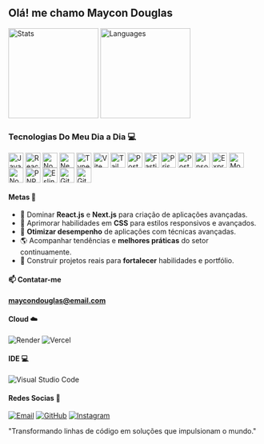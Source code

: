 ## Olá! me chamo Maycon Douglas

<div>
  <img
     height="180em"
     alt="Stats"
     src="https://github-readme-stats.vercel.app/api?username=mayconjzj&show_icons=true&theme=transparent"  
   />
   <img
      height="180em"
      alt="Languages"
      src="https://github-readme-stats.vercel.app/api/top-langs?username=mayconjzj&show_icons=true&theme=transparent"
   />
</div>

### Tecnologias Do Meu Dia a Dia 💻

<div>
  <img align="center" width="30" src="https://cdn.jsdelivr.net/gh/devicons/devicon@latest/icons/javascript/javascript-original.svg" alt="Javascript" />
  <img align="center" width="30" src="https://cdn.jsdelivr.net/gh/devicons/devicon@latest/icons/nextjs/nextjs-original.svg" alt="ReactJS" />
  <img align="center" width="30" src="https://cdn.jsdelivr.net/gh/devicons/devicon@latest/icons/nodejs/nodejs-original.svg" alt="NodeJS" />
  <img align="center" width="30" src="https://cdn.jsdelivr.net/gh/devicons/devicon@latest/icons/react/react-original.svg" alt="NextJS" />
  <img align="center" width="30" src="https://cdn.jsdelivr.net/gh/devicons/devicon@latest/icons/typescript/typescript-original.svg" alt="Typescript" />
  <img align="center" width="30" src="https://cdn.jsdelivr.net/gh/devicons/devicon@latest/icons/vitejs/vitejs-original.svg" alt="Vite" />
  <img align="center" width="30" src="https://cdn.jsdelivr.net/gh/devicons/devicon@latest/icons/tailwindcss/tailwindcss-original.svg" alt="TailwindCSS" />
  <img align="center" width="30" src="https://cdn.jsdelivr.net/gh/devicons/devicon@latest/icons/postcss/postcss-original.svg" alt="PostCSS" />
  <img align="center" width="30" src="https://cdn.jsdelivr.net/gh/devicons/devicon@latest/icons/fastify/fastify-plain.svg" alt="Fastify" />
  <img align="center" width="30" src="https://cdn.jsdelivr.net/gh/devicons/devicon@latest/icons/prisma/prisma-original.svg" alt="Prisma" />
  <img align="center" width="30" src="https://cdn.jsdelivr.net/gh/devicons/devicon@latest/icons/postgresql/postgresql-plain.svg" alt="PostgreSQL" />
  <img align="center" width="30" src="https://cdn.jsdelivr.net/gh/devicons/devicon@latest/icons/insomnia/insomnia-original.svg" alt="Insomnia" />
  <img align="center" width="30" src="https://cdn.jsdelivr.net/gh/devicons/devicon@latest/icons/express/express-original.svg" alt="Express" />
  <img align="center" width="30" src="https://cdn.jsdelivr.net/gh/devicons/devicon@latest/icons/mongodb/mongodb-original.svg" alt="MongoDB" />
  <img align="center" width="30" src="https://cdn.jsdelivr.net/gh/devicons/devicon@latest/icons/nodemon/nodemon-original.svg" alt="Nodemon" />
  <img align="center" width="30" src="https://cdn.jsdelivr.net/gh/devicons/devicon@latest/icons/pnpm/pnpm-original.svg" alt="PNPM" />
  <img align="center" width="30" src="https://cdn.jsdelivr.net/gh/devicons/devicon@latest/icons/eslint/eslint-original.svg" alt="Eslint" />
  <img align="center" width="30" src="https://cdn.jsdelivr.net/gh/devicons/devicon@latest/icons/git/git-original.svg" alt="Git" />
  <img align="center" width="30" src="https://cdn.jsdelivr.net/gh/devicons/devicon@latest/icons/github/github-original.svg" alt="Github" />
</div>

<div align="left">
  
  #### Metas 🎯
  
  - 🧠 Dominar <strong>React.js</strong> e <strong>Next.js</strong> para criação de aplicações avançadas.
  - 🚀 Aprimorar habilidades em <strong>CSS</strong> para estilos responsivos e avançados.
  - 🔭 <strong>Otimizar desempenho</strong> de aplicações com técnicas avançadas.
  - 🌎 Acompanhar tendências e <strong>melhores práticas</strong> do setor continuamente.
  - 🤖 Construir projetos reais para <strong>fortalecer</strong> habilidades e portfólio.

</div>

#### 📫 Contatar-me

<strong>[maycondouglas@email.com](https://mayconxrz@gmail.com)</strong>

#### Cloud ☁️
![Render](https://img.shields.io/badge/Render-%46E3B7.svg?style=for-the-badge&logo=render&logoColor=white)
![Vercel](https://img.shields.io/badge/Vercel-000000?style=for-the-badge&logo=vercel&logoColor=white)

#### IDE 💻

![Visual Studio Code](https://img.shields.io/badge/Visual%20Studio%20Code-0078d7.svg?style=for-the-badge&logo=visual-studio-code&logoColor=white)

#### Redes Socias 💁
[![Email](https://img.shields.io/badge/Gmail-D14836?style=for-the-badge&logo=gmail&logoColor=white)](https://mailto:mayconxrz@gmail.com)
[![GitHub](https://img.shields.io/badge/GitHub-100000?style=for-the-badge&logo=github&logoColor=white)](https://github.com/mayconjzj)
[![Instagram](https://img.shields.io/badge/Instagram-E4405F?style=for-the-badge&logo=instagram&logoColor=white)](https://instagram.com/mayconjzj)

"Transformando linhas de código em soluções que impulsionam o mundo."
